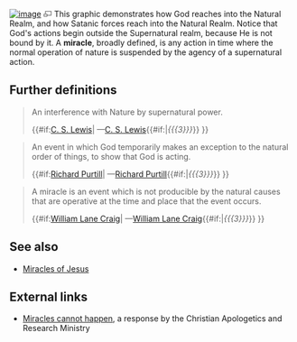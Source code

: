 [![image](images/thumb/d/d7/The_Christian_Worldview-The_Supernatural_and_Natural_Realms.png/350px-The_Christian_Worldview-The_Supernatural_and_Natural_Realms.png)](http://www.theopedia.com/File:The_Christian_Worldview-The_Supernatural_and_Natural_Realms.png)
[![image](data:image/png;base64,iVBORw0KGgoAAAANSUhEUgAAAA8AAAALCAAAAACFLIiAAAAAAnRSTlMA/1uRIrUAAABPSURBVAjXY/j///+5vXDwjAHIr26ZAgXZe8H8a/+hoIcw/9nevdVL9+79DuPvzQYZFPUezu8BMZLXgkExnD8HAu6hqv//n+HZVjD4DuUDAKlChD3fj6aPAAAAAElFTkSuQmCC)](http://www.theopedia.com/File:The_Christian_Worldview-The_Supernatural_and_Natural_Realms.png "Enlarge")
This graphic demonstrates how God reaches into the Natural Realm,
and how Satanic forces reach into the Natural Realm. Notice that
God's actions begin outside the Supernatural realm, because He is
not bound by it.
A **miracle**, broadly defined, is any action in time where the
normal operation of nature is suspended by the agency of a
supernatural action.


## Further definitions

> An interference with Nature by supernatural power.
> 
> {{\#if:[C. S. Lewis](C._S._Lewis "C. S. Lewis")|
> —[C. S. Lewis](C._S._Lewis "C. S. Lewis"){{\#if:|*{{{3}}}*}}
> }}

> An event in which God temporarily makes an exception to the natural
> order of things, to show that God is acting.
> 
> {{\#if:[Richard Purtill](index.php?title=Richard_Purtill&action=edit&redlink=1 "Richard Purtill (page does not exist)")|
> —[Richard Purtill](index.php?title=Richard_Purtill&action=edit&redlink=1 "Richard Purtill (page does not exist)"){{\#if:|*{{{3}}}*}}
> }}

> A miracle is an event which is not producible by the natural causes
> that are operative at the time and place that the event occurs.
> 
> {{\#if:[William Lane Craig](William_Lane_Craig "William Lane Craig")|
> —[William Lane Craig](William_Lane_Craig "William Lane Craig"){{\#if:|*{{{3}}}*}}
> }}

## See also

-   [Miracles of Jesus](Miracles_of_Jesus "Miracles of Jesus")

## External links

-   [Miracles cannot happen](http://www.carm.org/evidence/miracles.htm),
    a response by the Christian Apologetics and Research Ministry



